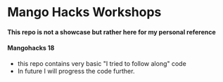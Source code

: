 # Mango Hacks Workshops
#### This repo is not a showcase but rather here for my personal reference

#### Mangohacks 18

* this repo contains very basic "I tried to follow along"  code
* In future I will progress the code further.


